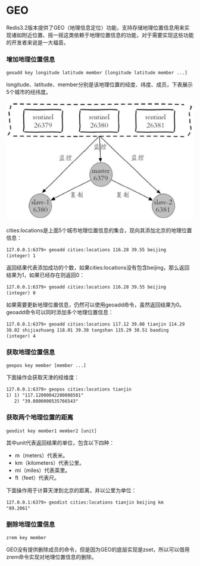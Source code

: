 # GEO

Redis3.2版本提供了GEO（地理信息定位）功能，支持存储地理位置信息用来实现诸如附近位置、摇一摇这类依赖于地理位置信息的功能，对于需要实现这些功能的开发者来说是一大福音。

### 增加地理位置信息

```text
geoadd key longitude latitude member [longitude latitude member ...]
```

longitude、latitude、member分别是该地理位置的经度、纬度、成员，下表展示5个城市的经纬度。

![](../.gitbook/assets/image%20%28166%29.png)

cities:locations是上面5个城市地理位置信息的集合，现向其添加北京的地理位置信息：

```text
127.0.0.1:6379> geoadd cities:locations 116.28 39.55 beijing
(integer) 1
```

返回结果代表添加成功的个数，如果cities:locations没有包含beijing，那么返回结果为1，如果已经存在则返回0：

```text
127.0.0.1:6379> geoadd cities:locations 116.28 39.55 beijing
(integer) 0
```

如果需要更新地理位置信息，仍然可以使用geoadd命令，虽然返回结果为0。geoadd命令可以同时添加多个地理位置信息：

```text
127.0.0.1:6379> geoadd cities:locations 117.12 39.08 tianjin 114.29 38.02 shijiazhuang 118.01 39.38 tangshan 115.29 38.51 baoding
(integer) 4
```

### 获取地理位置信息

```text
geopos key member [member ...]
```

下面操作会获取天津的经维度：

```text
127.0.0.1:6379> geopos cities:locations tianjin
1) 1) "117.12000042200088501"
   2) "39.0800000535766543"
```

### 获取两个地理位置的距离

```text
geodist key member1 member2 [unit]
```

其中unit代表返回结果的单位，包含以下四种：

* m（meters）代表米。
* km（kilometers）代表公里。
* mi（miles）代表英里。
* ft（feet）代表尺。

下面操作用于计算天津到北京的距离，并以公里为单位：

```text
127.0.0.1:6379> geodist cities:locations tianjin beijing km
"89.2061"
```

### 删除地理位置信息

```text
zrem key member
```

GEO没有提供删除成员的命令，但是因为GEO的底层实现是zset，所以可以借用zrem命令实现对地理位置信息的删除。

